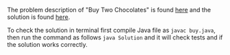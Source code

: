 The problem description of "Buy Two Chocolates" is found [here](https://leetcode.com/problems/buy-two-chocolates/description/?envType=daily-question&envId=2023-12-20) and the solution is found [here](https://github.com/aurimas13/Solutions-To-Problems/blob/main/LeetCode/Java%20Solutions/Buy%20Two%20Chocolates/buy.java).

To check the solution in terminal first compile Java file as `javac buy.java`, then run the command as follows `java Solution` and it will check tests and if the solution works correctly.
